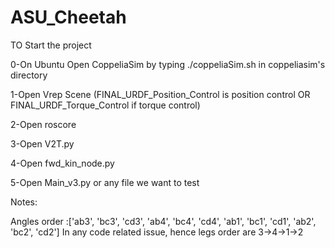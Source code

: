 # ASU_Cheetah

TO Start the project 

0-On Ubuntu Open CoppeliaSim by typing ./coppeliaSim.sh in coppeliasim's directory

1-Open Vrep Scene (FINAL_URDF_Position_Control is position control OR FINAL_URDF_Torque_Control if torque control)

2-Open roscore

3-Open V2T.py

4-Open fwd_kin_node.py

5-Open Main_v3.py or any file we want to test

Notes:

Angles order :['ab3', 'bc3', 'cd3', 'ab4', 'bc4', 'cd4', 'ab1', 'bc1', 'cd1', 'ab2', 'bc2', 'cd2']
In any code related issue, hence legs order are 3->4->1->2


